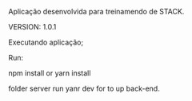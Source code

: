 Aplicação desenvolvida para treinamendo de STACK.

VERSION: 1.0.1


Executando aplicação;

Run:

npm install or yarn install 

folder server run yanr dev for to up back-end.